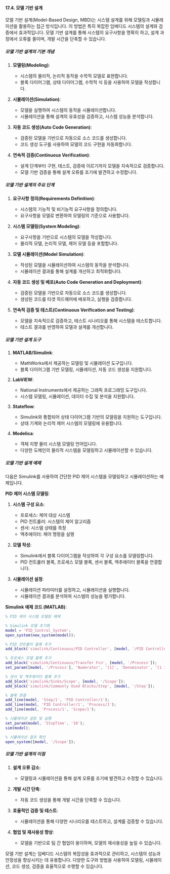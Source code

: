 #### 17.4. 모델 기반 설계

모델 기반 설계(Model-Based Design, MBD)는 시스템 설계를 위해 모델링과 시뮬레이션을 활용하는 접근 방식입니다. 이 방법은 특히 복잡한 임베디드 시스템의 설계와 검증에서 효과적입니다. 모델 기반 설계를 통해 시스템의 요구사항을 명확히 하고, 설계 과정에서 오류를 줄이며, 개발 시간을 단축할 수 있습니다.

##### 모델 기반 설계의 기본 개념

1. **모델링(Modeling)**:
   - 시스템의 물리적, 논리적 동작을 수학적 모델로 표현합니다.
   - 블록 다이어그램, 상태 다이어그램, 수학적 식 등을 사용하여 모델을 작성합니다.

2. **시뮬레이션(Simulation)**:
   - 모델을 실행하여 시스템의 동작을 시뮬레이션합니다.
   - 시뮬레이션을 통해 설계의 유효성을 검증하고, 시스템 성능을 분석합니다.

3. **자동 코드 생성(Auto Code Generation)**:
   - 검증된 모델을 기반으로 자동으로 소스 코드를 생성합니다.
   - 코드 생성 도구를 사용하여 모델의 코드 구현을 자동화합니다.

4. **연속적 검증(Continuous Verification)**:
   - 설계 단계부터 구현, 테스트, 검증에 이르기까지 모델을 지속적으로 검증합니다.
   - 모델 기반 검증을 통해 설계 오류를 조기에 발견하고 수정합니다.

##### 모델 기반 설계의 주요 단계

1. **요구사항 정의(Requirements Definition)**:
   - 시스템의 기능적 및 비기능적 요구사항을 정의합니다.
   - 요구사항을 모델로 변환하여 모델링의 기준으로 사용합니다.

2. **시스템 모델링(System Modeling)**:
   - 요구사항을 기반으로 시스템의 모델을 작성합니다.
   - 물리적 모델, 논리적 모델, 제어 모델 등을 포함합니다.

3. **모델 시뮬레이션(Model Simulation)**:
   - 작성된 모델을 시뮬레이션하여 시스템의 동작을 분석합니다.
   - 시뮬레이션 결과를 통해 설계를 개선하고 최적화합니다.

4. **자동 코드 생성 및 배포(Auto Code Generation and Deployment)**:
   - 검증된 모델을 기반으로 자동으로 소스 코드를 생성합니다.
   - 생성된 코드를 타겟 하드웨어에 배포하고, 실행을 검증합니다.

5. **연속적 검증 및 테스트(Continuous Verification and Testing)**:
   - 모델을 지속적으로 검증하고, 테스트 시나리오를 통해 시스템을 테스트합니다.
   - 테스트 결과를 반영하여 모델과 설계를 개선합니다.

##### 모델 기반 설계 도구

1. **MATLAB/Simulink**:
   - MathWorks에서 제공하는 모델링 및 시뮬레이션 도구입니다.
   - 블록 다이어그램 기반 모델링, 시뮬레이션, 자동 코드 생성을 지원합니다.

2. **LabVIEW**:
   - National Instruments에서 제공하는 그래픽 프로그래밍 도구입니다.
   - 시스템 모델링, 시뮬레이션, 데이터 수집 및 분석을 지원합니다.

3. **Stateflow**:
   - Simulink와 통합되어 상태 다이어그램 기반의 모델링을 지원하는 도구입니다.
   - 상태 기계와 논리적 제어 시스템의 모델링에 유용합니다.

4. **Modelica**:
   - 객체 지향 물리 시스템 모델링 언어입니다.
   - 다양한 도메인의 물리적 시스템을 모델링하고 시뮬레이션할 수 있습니다.

##### 모델 기반 설계 예제

다음은 Simulink를 사용하여 간단한 PID 제어 시스템을 모델링하고 시뮬레이션하는 예제입니다.

**PID 제어 시스템 모델링**:
1. **시스템 구성 요소**:
   - 프로세스: 제어 대상 시스템
   - PID 컨트롤러: 시스템의 제어 알고리즘
   - 센서: 시스템 상태를 측정
   - 액추에이터: 제어 명령을 실행

2. **모델 작성**:
   - Simulink에서 블록 다이어그램을 작성하여 각 구성 요소를 모델링합니다.
   - PID 컨트롤러 블록, 프로세스 모델 블록, 센서 블록, 액추에이터 블록을 연결합니다.

3. **시뮬레이션 설정**:
   - 시뮬레이션 파라미터를 설정하고, 시뮬레이션을 실행합니다.
   - 시뮬레이션 결과를 분석하여 시스템의 성능을 평가합니다.

**Simulink 예제 코드 (MATLAB)**:
```matlab
% PID 제어 시스템 모델링 예제

% Simulink 모델 초기화
model = 'PID_Control_System';
open_system(new_system(model));

% PID 컨트롤러 블록 추가
add_block('simulink/Continuous/PID Controller', [model, '/PID Controller']);

% 프로세스 모델 블록 추가
add_block('simulink/Continuous/Transfer Fcn', [model, '/Process']);
set_param([model, '/Process'], 'Numerator', '[1]', 'Denominator', '[1 1]');

% 센서 및 액추에이터 블록 추가
add_block('simulink/Sinks/Scope', [model, '/Scope']);
add_block('simulink/Commonly Used Blocks/Step', [model, '/Step']);

% 블록 연결
add_line(model, 'Step/1', 'PID Controller/1');
add_line(model, 'PID Controller/1', 'Process/1');
add_line(model, 'Process/1', 'Scope/1');

% 시뮬레이션 설정 및 실행
set_param(model, 'StopTime', '10');
sim(model);

% 시뮬레이션 결과 확인
open_system([model, '/Scope']);
```

##### 모델 기반 설계의 이점

1. **설계 오류 감소**:
   - 모델링과 시뮬레이션을 통해 설계 오류를 조기에 발견하고 수정할 수 있습니다.

2. **개발 시간 단축**:
   - 자동 코드 생성을 통해 개발 시간을 단축할 수 있습니다.

3. **효율적인 검증 및 테스트**:
   - 시뮬레이션을 통해 다양한 시나리오를 테스트하고, 설계를 검증할 수 있습니다.

4. **협업 및 재사용성 향상**:
   - 모델을 기반으로 팀 간 협업이 용이하며, 모델의 재사용성을 높일 수 있습니다.

모델 기반 설계는 임베디드 시스템의 복잡성을 효과적으로 관리하고, 시스템의 성능과 안정성을 향상시키는 데 유용합니다. 다양한 도구와 방법을 사용하여 모델링, 시뮬레이션, 코드 생성, 검증을 효율적으로 수행할 수 있습니다.

